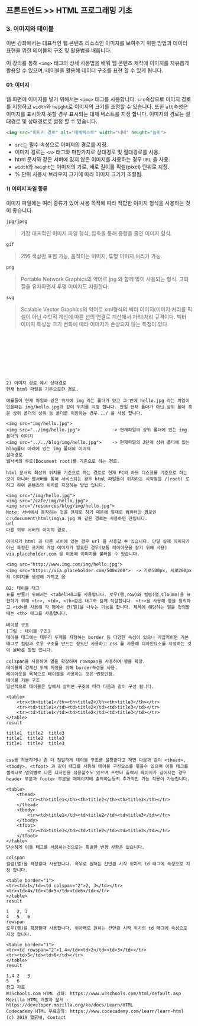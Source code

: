 ## 프론트엔드 >> HTML 프로그래밍 기초

### 3. 이미지와 테이블

이번 강좌에서는 대표적인 웹 콘텐츠 리소스인 이미지를 보여주기 위한 방법과 데이터 표현을 위한 테이블의 구조 및 활용법을 배웁니다.

이 강의를 통해 `<img>` 태그의 상세 사용법을 배워 웹 콘텐츠 제작에 이미지를 자유롭게 활용할 수 있으며, 테이블을 활용해 데이터 구조를 표현 할 수 있게 됩니다.

#### 01: 이미지
웹 화면에 이미지를 넣기 위해서는 `<img>` 태그를 사용합니다. 
`src`속성으로 이미지 경로를 지정하고 `width`와 `height`로 이미지의 크기를 조정할 수 있습니다. 
또한 `alt`속성은 이미지를 표시하지 못할 경우 표시되는 대체 텍스트를 지정 합니다. 
이미지의 경로는 절대경로 및 상대경로로 설정 할 수 있습니다.

```html
<img src="이미지 경로" alt="대체텍스트" width="너비" height="높이">

```
* `src`는 필수 속성으로 이미지의 경로를 지정.
* 이미지 경로는 `<a>` 태그와 마찬가지로 상대경로 및 절대경로를 사용.
* html 문서와 같은 서버에 있지 않은 이미지를 사용하는 경우 `URL` 을 사용.
* `width`와 `height`는 이미지의 가로, 세로 길이를 픽셀(pixel) 단위로 지정.
* % 단위 사용시 브라우저 크기에 따라 이미지 크기가 조절됨.

#### 1) 이미지 파일 종류
이미지 파일에는 여러 종류가 있어 사용 목적에 따라 적합한 이미지 형식을 사용하는 것이 좋습니다.

`jpg/jpeg`

> 가장 대표적인 이미지 파일 형식, 압축을 통해 용량을 줄인 이미지 형식.

`gif`

> 256 색상만 표현 가능, 움직이는 이미지, 투명 이미지 처리가 가능.

`png`

> Portable Network Graphics의 약어로 jpg 와 함께 많이 사용되는 형식. 
> 고화질을 유지하면서 투명 이미지도 지원한다.

`svg`

> Scalable Vector Graphics의 약어로 xml형식의 벡터 이미지(이미지 처리를 픽셀이 아닌 수학적 계산에 따른 선의 연결로 계산해서 처리)처리 규격이다. 
> 벡터 이미지 특성상 크기 변화에 따라 이미지가 손상되지 않는 특징이 있다.

```









2) 이미지 경로 예시 상대경로
현재 html 파일을 기준으로한 경로.

예를들어 현재 파일과 같은 위치에 img 라는 폴더가 있고 그 안에 hello.jpg 라는 파일이 있을때는 img/hello.jpg와 같이 위치를 지정 합니다. 만일 현재 폴더가 아닌 상위 폴더 혹은 상위 폴더의 상위 등 폴더를 이동하는 경우 ../ 을 사용 합니다.

<img src="img/hello.jpg">
<img src="../img/hello.jpg">            -> 현재파일의 상위 폴더에 있는 img 폴더의 이미지
<img src="../../blog/img/hello.jpg">    -> 현재파일의 2단계 상위 폴더에 있는 blog폴더 아래에 있는 img 폴더의 이미지
절대경로
웹서버의 루트(Document root)를 기준으로 하는 경로.

html 문서의 최상위 위치를 기준으로 하는 경로로 현재 PC의 하드 디스크를 기준으로 하는 것이 아니라 웹서버를 통해 서비스되는 경우 html 파일들이 위치하는 시작점을 /(root) 로 하고 하위 콘텐츠의 위치를 지정하는 방법 입니다.

<img src="/img/hello.jpg">
<img src="/cafe/img/hello.jpg">
<img src="/resources/blog/img/hello.jpg">
Note: 서버에서 동작하는 것을 전제로 하기 때문에 절대로 컴퓨터의 경로인 c:\document\html\img\a.jpg 와 같은 경로는 사용하면 안됩니다.
url
다른 외부 서버의 이미지 경로.

이미지가 html 과 다른 서버에 있는 경우 url 을 사용할 수 있습니다. 만일 실제 이미지가 아닌 특정한 크기의 가상 이미지가 필요한 경우(보통 레이아웃을 잡기 위해 사용) via.placeholder.com 을 이용해 이미지를 불러올 수 있습니다.

<img src="http://www.img.com/img/hello.jpg">
<img src="https://via.placeholder.com/500x200">  -> 가로500px, 세로200px 의 이미지를 생성해 가지고 옴

02: 테이블 태그
표를 만들기 위해서는 <tabel>태그를 사용합니다. 로우(행,row)와 컬럼(열,Cloumn)을 표현하기 위해 <tr>, <td>, <th>같은 태그와 함께 작성합니다. <tr>을 사용해 행을 정의하고 <td>를 사용해 각 행에서 칸(열)을 나누는 기능을 합니다. 제목에 해당하는 열을 정의할 때는 <th> 태그를 사용합니다.

테이블 구조
[그림 : 테이블 구조]
테이블 태그에는 테두리 두께를 지정하는 border 등 다양한 속성이 있으나 가급적이면 기본 태그로 컬럼과 로우 구조를 만드는 정도만 사용하고 css 를 사용해 디자인요소를 지정하는 것이 올바른 방법 입니다.

colspan을 사용하여 열을 확장하며 rowspan을 사용하여 행을 확장.
테이블의 경계선 두께 지정을 위해 border속성을 사용.
레이아웃을 목적으로 테이블을 사용하는 것은 권장안함.
테이블 기본 구조
일반적으로 테이블은 앞에서 살펴본 구조에 따라 다음과 같이 구성 됩니다.

<table>
    <tr><th>title1</th><th>title2</th><th>title3</th></tr>
    <tr><td>title1</td><td>title2</td><td>title3</td></tr>
    <tr><td>title1</td><td>title2</td><td>title3</td></tr>
</table>
result

title1	title2	title3
title1	title2	title3
title1	title2	title3


css를 적용하거나 좀 더 정밀하게 테이블 구조를 설정한다고 하면 다음과 같이 <thead>, <tbody>, <tfoot> 과 같이 태그를 사용해 테이블 구성요소를 묶을수 있으며 이들 태그를 셀렉터로 영역별로 다른 디자인을 적용할수도 있으며 프린터 출력시 페이지가 길어지는 경우 header 부분과 footer 부분을 매페이지에 출력하는등의 추가적인 기능 적용이 가능합니다.

<table>
    <thead>
        <tr><th>title1</th><th>title2</th><th>title3</th></tr>
    </thead>
    <tbody>
        <tr><td>title1</td><td>title2</td><td>title3</td></tr>
    </tbody>
    <tfoot>
        <tr><td>title1</td><td>title2</td><td>title3</td></tr>
    </tfoot>
</table>
단순하게 이들 태그를 사용하는것으로는 특별한 변경 사항은 없습니다.

colspan
컬럼(열)을 확장할때 사용합니다. 좌우로 원하는 칸만큼 시작 위치의 td 태그에 속성으로 지정 합니다.

<table border="1">
<tr><td>1</td><td colspan="2">2, 3</td></tr>
<tr><td>4</td><td>5</td><td>6</td></tr>
</table>
result

1	2, 3
4	5	6
rowspan
로우(행)을 확장할때 사용합니다. 위아래로 원하는 칸만큼 시작 위치의 td 태그에 속성으로 지정 합니다.

<table border="1">
<tr><td rowspan="2">1,4</td><td>2</td><td>3</td></tr>
<tr><td>5</td><td>6</td></tr>
</table>
result

1,4	2	3
5	6
참고 자료
W3Schools.com HTML 강좌: https://www.w3schools.com/html/default.asp
Mozilla HTML 개발자 문서 : https://developer.mozilla.org/ko/docs/Learn/HTML
Codecademy HTML 무료강좌: https://www.codecademy.com/learn/learn-html
(c) 2019 짧굵배, Contact  
```